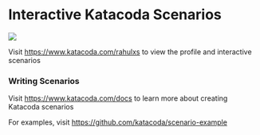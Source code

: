 # Interactive Katacoda Scenarios

[![](http://shields.katacoda.com/katacoda/rahulxs/count.svg)](https://www.katacoda.com/rahulxs "Get your profile on Katacoda.com")

Visit https://www.katacoda.com/rahulxs to view the profile and interactive scenarios

### Writing Scenarios
Visit https://www.katacoda.com/docs to learn more about creating Katacoda scenarios

For examples, visit https://github.com/katacoda/scenario-example
